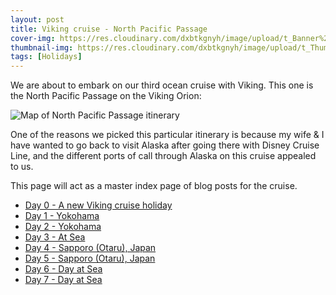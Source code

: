 ```yaml
---
layout: post
title: Viking cruise - North Pacific Passage
cover-img: https://res.cloudinary.com/dxbtkgnyh/image/upload/t_Banner%2016:9/v1682856233/2023-viking-north-pacific-passage/PXL_20230430_045826187_n7xcva.jpg
thumbnail-img: https://res.cloudinary.com/dxbtkgnyh/image/upload/t_Thumbnail/v1682856233/2023-viking-north-pacific-passage/PXL_20230430_045826187_n7xcva.jpg
tags: [Holidays]
---
```

We are about to embark on our third ocean cruise with Viking. This one is the North Pacific Passage on the Viking Orion:

![Map of North Pacific Passage itinerary](https://www.vikingcruises.com/oceans/images/2022_North_Pacific_Passage_956x690_tcm13-82063.png)

One of the reasons we picked this particular itinerary is because my wife & I have wanted to go back to visit Alaska after going there with Disney Cruise Line, and the different ports of call through Alaska on this cruise appealed to us.

This page will act as a master index page of blog posts for the cruise.

* [Day 0 - A new Viking cruise holiday](/2023/04/28/day0.html)
* [Day 1 - Yokohama](/2023/04/29/day1.html)
* [Day 2 - Yokohama](/2023/04/30/day2.html)
* [Day 3 - At Sea](/2023/05/01/day3.html)
* [Day 4 - Sapporo (Otaru), Japan](/2023/05/02/day4.html)
* [Day 5 - Sapporo (Otaru), Japan](/2023/05/02/day5.html)
* [Day 6 - Day at Sea](/2023/05/02/day6.html)
* [Day 7 - Day at Sea](/2023/05/02/day7.html)

